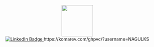 <div id="header" align="center">
  <img src="https://media.giphy.com/media/M9gbBd9nbDrOTu1Mqx/giphy.gif" width="100"/>
  <div id="badges">
  <a href=www.linkedin.com/in/nagul-k-s-b0047a217>
    <img src="https://img.shields.io/badge/LinkedIn-blue?style=for-the-badge&logo=linkedin&logoColor=white" alt="LinkedIn Badge"/>
  </a>
 https://komarev.com/ghpvc/?username=NAGULKS
</div>
</div>
